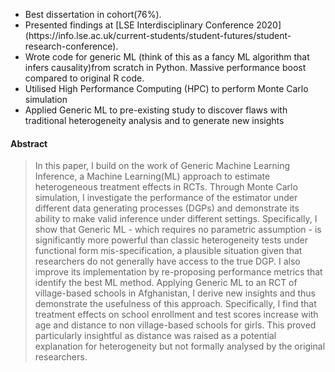  <ul>
    <li>Best dissertation in cohort(76%).</li>
    <li>Presented findings at [LSE Interdisciplinary Conference 2020](https://info.lse.ac.uk/current-students/student-futures/student-research-conference).</li>
    <li>Wrote code for generic ML (think of this as a fancy ML algorithm that infers causality)from scratch in Python. Massive performance boost compared to original R code.</li>
    <li>Utilised High Performance Computing (HPC) to perform Monte Carlo simulation </li>
    <li>Applied Generic ML to pre-existing study to discover flaws with traditional heterogeneity analysis and to generate new insights </li>
</ul>

#### Abstract

> In this paper, I build on the work of Generic Machine Learning Inference, a Machine Learning(ML) approach to estimate heterogeneous treatment effects in RCTs. Through Monte Carlo simulation, I investigate the performance of the estimator under different data generating processes (DGPs) and demonstrate its ability to make valid inference under different settings. Specifically, I show that Generic ML - which requires no parametric assumption - is significantly more powerful than classic heterogeneity tests under functional form mis-specification, a plausible situation given that researchers do not generally have access to the true DGP. I also improve its implementation by re-proposing performance metrics that identify the best ML method. Applying Generic ML to an RCT of village-based schools in Afghanistan, I derive new insights and thus demonstrate the usefulness of this approach. Specifically, I find that treatment effects on school enrollment and test scores increase with age and distance to non village-based schools for girls. This proved particularly insightful as distance was raised as a potential explanation for heterogeneity but not formally analysed by the original researchers.